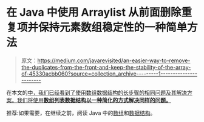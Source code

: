 # 在 Java 中使用 Arraylist 从前面删除重复项并保持元素数组稳定性的一种简单方法

> 原文：<https://medium.com/javarevisited/an-easier-way-to-remove-the-duplicates-from-the-front-and-keep-the-stability-of-the-array-of-45330acbb060?source=collection_archive---------1----------------------->

在本文的[中，我们已经看到了使用数组数据结构的长步骤的相同问题及其解决方案。我们将使用**数组列表数据结构以一种简化的方式解决同样的问题。**](/javarevisited/how-to-remove-the-duplicates-from-the-front-and-keeping-the-stability-of-the-array-in-java-7266fbf4470b)

推荐:如果需要，在继续之前，阅读 Java 中的[数组](/analytics-vidhya/data-structures-in-java-arrays-9a345c1c876c)和[数据结构](/analytics-vidhya/data-structures-in-java-db0323584a42)。